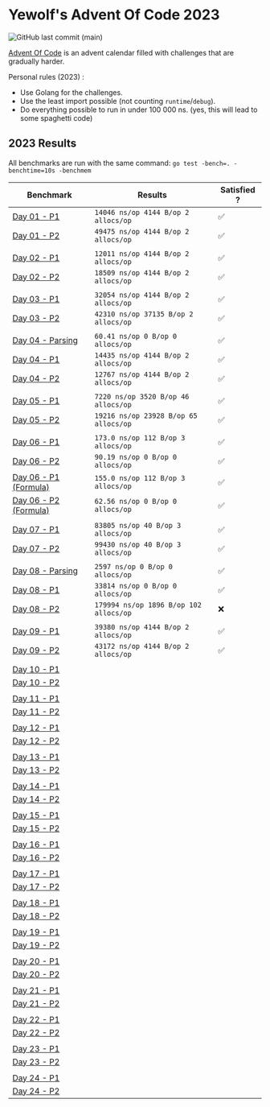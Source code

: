 # Yewolf's Advent Of Code 2023

![GitHub last commit (main)](https://img.shields.io/github/last-commit/yyewolf/goaoc-2023/main)

[Advent Of Code](https://adventofcode.com/) is an advent calendar filled with challenges that are gradually harder.

Personal rules (2023) :
 - Use Golang for the challenges.
 - Use the least import possible (not counting `runtime`/`debug`).
 - Do everything possible to run in under 100 000 ns. (yes, this will lead to some spaghetti code)

## 2023 Results

All benchmarks are run with the same command: `go test -bench=. -benchtime=10s -benchmem`

| Benchmark                       | Results                                   | Satisfied ?                              | 
|---------------------------------|-------------------------------------------|------------------------------------------|
| [Day 01 - P1](./day01/)          | `14046 ns/op 4144 B/op 2 allocs/op`      | ✅ |
| [Day 01 - P2](./day01/)          | `49475 ns/op 4144 B/op 2 allocs/op`      | ✅ |
||| |
| [Day 02 - P1](./day02/)          | `12011 ns/op 4144 B/op 2 allocs/op`      | ✅ |
| [Day 02 - P2](./day02/)          | `18509 ns/op 4144 B/op 2 allocs/op`      | ✅ |
||| |
| [Day 03 - P1](./day03/)          | `32054 ns/op 4144 B/op 2 allocs/op`      | ✅ |
| [Day 03 - P2](./day03/)          | `42310 ns/op 37135 B/op 2 allocs/op`     | ✅ |
||| |
| [Day 04 - Parsing](./day04/)     | `60.41 ns/op 0 B/op 0 allocs/op`         | ✅ |
| [Day 04 - P1](./day04/)          | `14435 ns/op 4144 B/op 2 allocs/op`      | ✅ |
| [Day 04 - P2](./day04/)          | `12767 ns/op 4144 B/op 2 allocs/op`      | ✅ |
||| |
| [Day 05 - P1](./day05/)          | `7220 ns/op 3520 B/op 46 allocs/op`      | ✅ |
| [Day 05 - P2](./day05/)          | `19216 ns/op 23928 B/op 65 allocs/op`    | ✅ |
||| |
| [Day 06 - P1](./day06/)          | `173.0 ns/op 112 B/op 3 allocs/op`       | ✅ |
| [Day 06 - P2](./day06/)          |  `90.19 ns/op 0 B/op 0 allocs/op`        | ✅ |
| [Day 06 - P1 (Formula)](./day06/)| `155.0 ns/op 112 B/op 3 allocs/op`       | ✅ |
| [Day 06 - P2 (Formula)](./day06/)|  `62.56 ns/op 0 B/op 0 allocs/op`        | ✅ |
||| |
| [Day 07 - P1](./day07/)          |`83805 ns/op 40 B/op 3 allocs/op`         | ✅ |
| [Day 07 - P2](./day07/)          |`99430 ns/op 40 B/op 3 allocs/op`         | ✅ |
||| |
| [Day 08 - Parsing](./day08/)     |`2597 ns/op 0 B/op 0 allocs/op`           | ✅ |
| [Day 08 - P1](./day08/)          |`33814 ns/op 0 B/op 0 allocs/op`          | ✅ |
| [Day 08 - P2](./day08/)          |`179994 ns/op 1896 B/op 102 allocs/op`    | ❌ |
||| |
| [Day 09 - P1](./day09/)          |`39380 ns/op 4144 B/op 2 allocs/op`       | ✅ |
| [Day 09 - P2](./day09/)          |`43172 ns/op 4144 B/op 2 allocs/op`       | ✅ |
||| |
| [Day 10 - P1](./day10/)          |                                          | |
| [Day 10 - P2](./day10/)          |                                          | |
||| |
| [Day 11 - P1](./day11/)          |                                          | |
| [Day 11 - P2](./day11/)          |                                          | |
||| |
| [Day 12 - P1](./day12/)          |                                          | |
| [Day 12 - P2](./day12/)          |                                          | |
||| |
| [Day 13 - P1](./day13/)          |                                          | |
| [Day 13 - P2](./day13/)          |                                          | |
||| |
| [Day 14 - P1](./day14/)          |                                          | |
| [Day 14 - P2](./day14/)          |                                          | |
||| |
| [Day 15 - P1](./day15/)          |                                          | |
| [Day 15 - P2](./day15/)          |                                          | |
||| |
| [Day 16 - P1](./day16/)          |                                          | |
| [Day 16 - P2](./day16/)          |                                          | |
||| |
| [Day 17 - P1](./day17/)          |                                          | |
| [Day 17 - P2](./day17/)          |                                          | |
||| |
| [Day 18 - P1](./day18/)          |                                          | |
| [Day 18 - P2](./day18/)          |                                          | |
||| |
| [Day 19 - P1](./day19/)          |                                          | |
| [Day 19 - P2](./day19/)          |                                          | |
||| |
| [Day 20 - P1](./day20/)          |                                          | |
| [Day 20 - P2](./day20/)          |                                          | |
||| |
| [Day 21 - P1](./day21/)          |                                          | |
| [Day 21 - P2](./day21/)          |                                          | |
||| |
| [Day 22 - P1](./day22/)          |                                          | |
| [Day 22 - P2](./day22/)          |                                          | |
||| |
| [Day 23 - P1](./day23/)          |                                          | |
| [Day 23 - P2](./day23/)          |                                          | |
||| |
| [Day 24 - P1](./day24/)          |                                          | |
| [Day 24 - P2](./day24/)          |                                          | |
